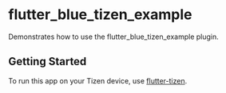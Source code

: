 # flutter_blue_tizen_example

Demonstrates how to use the flutter_blue_tizen_example plugin.

## Getting Started

To run this app on your Tizen device, use [flutter-tizen](https://github.com/flutter-tizen/flutter-tizen).